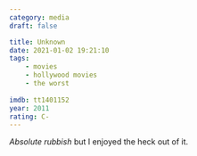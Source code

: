 ```yaml
---
category: media
draft: false

title: Unknown
date: 2021-01-02 19:21:10
tags:
    - movies
    - hollywood movies
    - the worst
    
imdb: tt1401152
year: 2011
rating: C-
---
```


_Absolute rubbish_ but I enjoyed the heck out of it.
